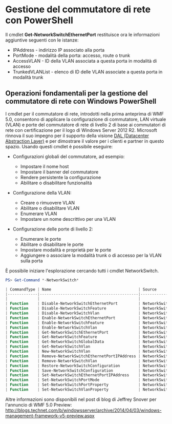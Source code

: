 # Gestione del commutatore di rete con PowerShell

Il cmdlet **Get-NetworkSwitchEthernetPort** restituisce ora le informazioni aggiuntive seguenti con le istanze:
-   IPAddress - indirizzo IP associato alla porta
-   PortMode - modalità della porta: accesso, route o trunk
-   AccessVLAN - ID della VLAN associata a questa porta in modalità di accesso
-   TrunkedVLANList - elenco di ID delle VLAN associate a questa porta in modalità trunk

## Operazioni fondamentali per la gestione del commutatore di rete con Windows PowerShell
I cmdlet per il commutatore di rete, introdotti nella prima anteprima di WMF 5.0, consentono di applicare la configurazione di commutatore, LAN virtuale (VLAN) e porte del commutatore di rete di livello 2 di base ai commutatori di rete con certificazione per il logo di Windows Server 2012 R2. Microsoft rinnova il suo impegno per il supporto della visione [DAL (Datacenter Abstraction Layer)](http://technet.microsoft.com/en-us/cloud/dal.aspx) e per dimostrare il valore per i clienti e partner in questo spazio. Usando questi cmdlet è possibile eseguire:

-   Configurazioni globali del commutatore, ad esempio:
    -   Impostare il nome host
    -   Impostare il banner del commutatore
    -   Rendere persistente la configurazione
    -   Abilitare o disabilitare funzionalità

-   Configurazione della VLAN:
    -   Creare o rimuovere VLAN
    -   Abilitare o disabilitare VLAN
    -   Enumerare VLAN
    -   Impostare un nome descrittivo per una VLAN

-   Configurazione delle porte di livello 2:
    -   Enumerare le porte
    -   Abilitare o disabilitare le porte
    -   Impostare modalità e proprietà per le porte
    -   Aggiungere o associare la modalità trunk o di accesso per la VLAN sulla porta

È possibile iniziare l'esplorazione cercando tutti i cmdlet NetworkSwitch.

```powershell
PS> Get-Command *-NetworkSwitch*

| CommandType | Name                                      | Source        |
|-------------|-------------------------------------------|---------------|
|             |                                           |               |
| Function    | Disable-NetworkSwitchEthernetPort         | NetworkSwitch |
| Function    | Disable-NetworkSwitchFeature              | NetworkSwitch |
| Function    | Disable-NetworkSwitchVlan                 | NetworkSwitch |
| Function    | Enable-NetworkSwitchEthernetPort          | NetworkSwitch |
| Function    | Enable-NetworkSwitchFeature               | NetworkSwitch |
| Function    | Enable-NetworkSwitchVlan                  | NetworkSwitch |
| Function    | Get-NetworkSwitchEthernetPort             | NetworkSwitch |
| Function    | Get-NetworkSwitchFeature                  | NetworkSwitch |
| Function    | Get-NetworkSwitchGlobalData               | NetworkSwitch |
| Function    | Get-NetworkSwitchVlan                     | NetworkSwitch |
| Function    | New-NetworkSwitchVlan                     | NetworkSwitch |
| Function    | Remove-NetworkSwitchEthernetPortIPAddress | NetworkSwitch |
| Function    | Remove-NetworkSwitchVlan                  | NetworkSwitch |
| Function    | Restore-NetworkSwitchConfiguration        | NetworkSwitch |
| Function    | Save-NetworkSwitchConfiguration           | NetworkSwitch |
| Function    | Set-NetworkSwitchEthernetPortIPAddress    | NetworkSwitch |
| Function    | Set-NetworkSwitchPortMode                 | NetworkSwitch |
| Function    | Set-NetworkSwitchPortProperty             | NetworkSwitch |
| Function    | Set-NetworkSwitchVlanProperty             | NetworkSwitch |
```

Altre informazioni sono disponibili nel post di blog di Jeffrey Snover per l'annuncio di WMF 5.0 Preview: <http://blogs.technet.com/b/windowsserver/archive/2014/04/03/windows-management-framework-v5-preview.aspx>
<!--HONumber=Mar16_HO2-->
